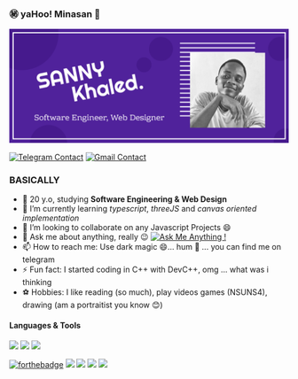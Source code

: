 ### ㊙️ yaHoo! Minasan 👋
![Cover](za.png)

[![Telegram Contact](https://img.shields.io/badge/Telegram-%230088CC.svg?style=for-the-badge&logo=telegram&logoColor=white)](https://t.me/khaled_sama) [![Gmail Contact](https://img.shields.io/badge/Gmail-%23BB001B.svg?style=for-the-badge&logo=gmail&logoColor=white)](mailto:khaledsannyaml@gmail.com)

### BASICALLY

- 🥸 20 y.o, studying **Software Engineering & Web Design**
- 🌱 I’m currently learning _typescript_, _threeJS_ and _canvas oriented implementation_
- 👯 I’m looking to collaborate on any Javascript Projects 😄
- 💬 Ask me about anything, really 😉 [![Ask Me Anything !](https://img.shields.io/badge/Ask%20me-anything-1abc9c.svg)](https://GitHub.com/Naereen/ama)
- 📫 How to reach me: Use dark magic 😄... hum 🥸 ... you can find me on telegram 
- ⚡ Fun fact: I started coding in C++ with DevC++, omg  ... what was i thinking 
- ⚽ Hobbies: I like reading (so much), play videos games (NSUNS4), drawing (am a portraitist you know 😊)

#### Languages & Tools

![](https://img.shields.io/badge/Linux-%23eab30f.svg?style=for-the-badge&logo=linux&logoColor=black) ![](https://img.shields.io/badge/Git-%23e54a2f.svg?style=for-the-badge&logo=git&logoColor=white) ![](https://img.shields.io/badge/Github-%231a1d21.svg?style=for-the-badge&logo=github&logoColor=white)

[![forthebadge](https://forthebadge.com/images/badges/uses-react.svg)](http://forthebadge.com)
![](https://img.shields.io/badge/Vue-%23314559.svg?style=for-the-badge&logo=vue.js) ![](https://img.shields.io/badge/Php-%237175aa.svg?style=for-the-badge&logo=php&logoColor=white) ![](https://img.shields.io/badge/HTML-%23d84924.svg?style=for-the-badge&logo=html5&logoColor=white) ![](https://img.shields.io/badge/Scss-%23c45f92.svg?style=for-the-badge&logo=sass&logoColor=white)
